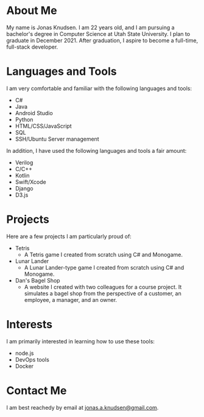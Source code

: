 <!---

- 👋 Hi, I’m @jonasknudsen
- 👀 I’m interested in ...
- 🌱 I’m currently learning ...
- 💞️ I’m looking to collaborate on ...
- 📫 How to reach me ...


--->

# About Me

My name is Jonas Knudsen. I am 22 years old, and I am pursuing a bachelor's degree in Computer Science at Utah State University. 
I plan to graduate in December 2021. After graduation, I aspire to become a full-time, full-stack developer.

# Languages and Tools

I am very comfortable and familiar with the following languages and tools:

* C#
* Java
* Android Studio
* Python
* HTML/CSS/JavaScript
* SQL
* SSH/Ubuntu Server management

In addition, I have used the following languages and tools a fair amount:

* Verilog
* C/C++
* Kotlin
* Swift/Xcode
* Django
* D3.js

# Projects

Here are a few projects I am particularly proud of:

* Tetris
  * A Tetris game I created from scratch using C# and Monogame.
* Lunar Lander
  * A Lunar Lander-type game I created from scratch using C# and Monogame.
* Dan's Bagel Shop
  * A website I created with two colleagues for a course project. It simulates a bagel shop from the perspective of 
    a customer, an employee, a manager, and an owner.

# Interests

I am primarily interested in learning how to use these tools:

* node.js
* DevOps tools
* Docker

# Contact Me

I am best reachedy by email at jonas.a.knudsen@gmail.com.

<!---
jonasknudsen/jonasknudsen is a ✨ special ✨ repository because its `README.md` (this file) appears on your GitHub profile.
You can click the Preview link to take a look at your changes.
--->
